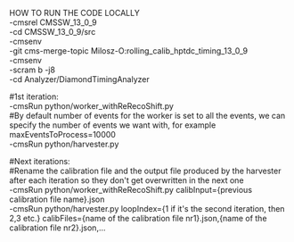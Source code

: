 HOW TO RUN THE CODE LOCALLY\
-cmsrel CMSSW_13_0_9\
-cd CMSSW_13_0_9/src\
-cmsenv\
-git cms-merge-topic Milosz-O:rolling_calib_hptdc_timing_13_0_9\
-cmsenv\
-scram b -j8\
-cd Analyzer/DiamondTimingAnalyzer


#1st iteration:\
-cmsRun python/worker_withReRecoShift.py\
#By default number of events for the worker is set to all the events, we can specify the number of events we want with, for example maxEventsToProcess=10000\
-cmsRun python/harvester.py

#Next iterations:\
#Rename the calibration file and the output file produced by the harvester after each iteration so they don't get overwritten in the next one\
-cmsRun python/worker_withReRecoShift.py calibInput={previous calibration file name}.json\
-cmsRun python/harvester.py loopIndex={1 if it's the second iteration, then 2,3 etc.} calibFiles={name of the calibration file nr1}.json,{name of the calibration file nr2}.json,...

